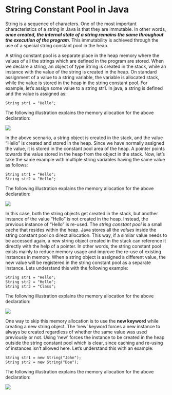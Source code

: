 # String Constant Pool in Java

String is a sequence of characters. One of the most important characteristics of a string in Java is that they are immutable. In other words, ***once created, the internal state of a string remains the same throughout the execution of the program***. This immutability is achieved through the use of a special string constant pool in the heap.


A string constant pool is a separate place in the heap memory where the values of all the strings which are defined in the program are stored. When we declare a string, an object of type String is created in the stack, while an instance with the value of the string is created in the heap. On standard assignment of a value to a string variable, the variable is allocated stack, while the value is stored in the heap in the string constant pool. For example, let’s assign some value to a string str1. In java, a string is defined and the value is assigned as:

```
String str1 = "Hello";
```

The following illustration explains the memory allocation for the above declaration:

[![](https://media.geeksforgeeks.org/wp-content/uploads/20200601211147/string_pool_11.png)](https://media.geeksforgeeks.org/wp-content/uploads/20200601211147/string_pool_11.png)

In the above scenario, a string object is created in the stack, and the value “Hello” is created and stored in the heap. Since we have normally assigned the value, it is stored in the constant pool area of the heap. A pointer points towards the value stored in the heap from the object in the stack. Now, let’s take the same example with multiple string variables having the same value as follows:

```
String str1 = "Hello";
String str2 = "Hello";
```

The following illustration explains the memory allocation for the above declaration:

[![](https://media.geeksforgeeks.org/wp-content/uploads/20200601211203/string_pool_2.png)](https://media.geeksforgeeks.org/wp-content/uploads/20200601211203/string_pool_2.png)

In this case, both the string objects get created in the stack, but another instance of the value “Hello” is not created in the heap. Instead, the previous instance of “Hello” is re-used. The *string constant pool* is a small cache that resides within the heap. Java stores all the *values* inside the string constant pool on direct allocation. This way, if a similar value needs to be accessed again, a new string object created in the stack can reference it directly with the help of a pointer. In other words, the string constant pool exists mainly to reduce memory usage and improve the re-use of existing instances in memory. When a string object is assigned a different value, the new value will be registered in the string constant pool as a separate instance. Lets understand this with the following example:

```
String str1 = "Hello";
String str2 = "Hello";
String str3 = "Class";
```

The following illustration explains the memory allocation for the above declaration:

[![](https://media.geeksforgeeks.org/wp-content/uploads/20200602014728/string_pool_3.png)](https://media.geeksforgeeks.org/wp-content/uploads/20200602014728/string_pool_3.png)

One way to skip this memory allocation is to use the **new keyword** while creating a new string object. The ‘new’ keyword forces a new instance to always be created regardless of whether the same value was used previously or not. Using ‘new’ forces the instance to be created in the heap outside the string constant pool which is clear, since caching and re-using of instances isn’t allowed here. Let’s understand this with an example:

```
String str1 = new String("John");
String str2 = new String("Doe");
```

The following illustration explains the memory allocation for the above declaration:


![](https://media.geeksforgeeks.org/wp-content/uploads/20200602104736/output_string_4.png)


